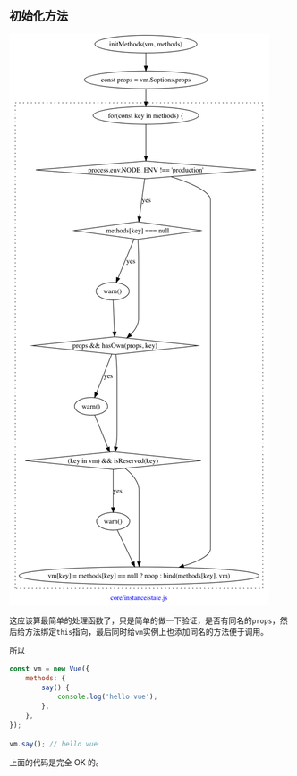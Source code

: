 ## 初始化方法

![](../../flow/initMethods.png)

这应该算最简单的处理函数了，只是简单的做一下验证，是否有同名的`props`，然后给方法绑定`this`指向，最后同时给`vm`实例上也添加同名的方法便于调用。

所以

```javascript
const vm = new Vue({
    methods: {
        say() {
            console.log('hello vue');
        },
    },
});

vm.say(); // hello vue
```

上面的代码是完全 OK 的。



